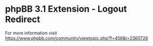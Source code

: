 # phpBB 3.1 Extension - Logout Redirect

For more information visit https://www.phpbb.com/community/viewtopic.php?f=456&t=2360726
